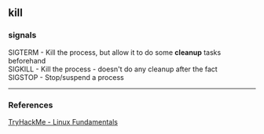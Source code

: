 ## kill



### signals
SIGTERM - Kill the process, but allow it to do some **cleanup** tasks beforehand  
SIGKILL - Kill the process - doesn't do any cleanup after the fact  
SIGSTOP - Stop/suspend a process  



---
### References
[TryHackMe - Linux Fundamentals](https://tryhackme.com/module/linux-fundamentals)  
